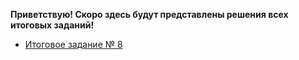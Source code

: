 **Приветствую! Скоро здесь будут представлены решения всех итоговых заданий!**


* [Итоговое задание № 8](https://github.com/Mahach22/final_attestation/blob/main/8/README.md)

